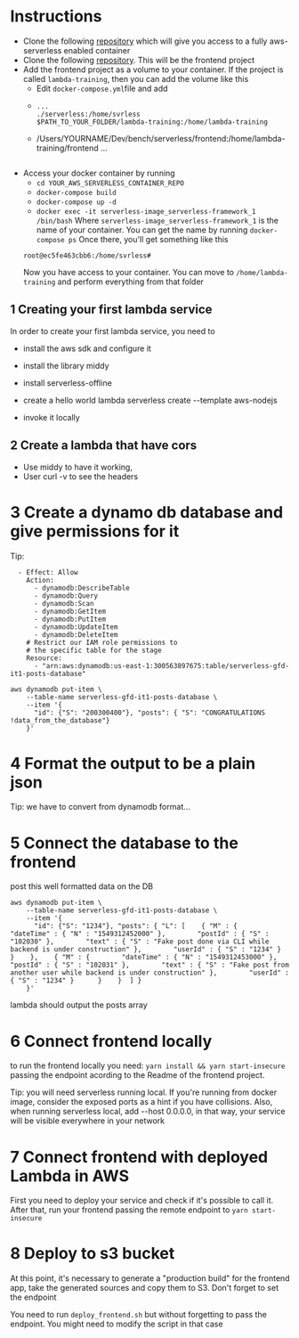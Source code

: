 Instructions
============
- Clone the following [repository](https://github.com/codurance/serverless-base) which will give you access to a fully aws-serverless enabled container
- Clone the following [repository](https://github.com/codurance/serverless-gfd-trainee-repo). This will be the frontend project
- Add the frontend project as a volume to your container. If the project is called `lambda-training`, then you can add the volume like this
  - Edit `docker-compose.yml`file and add
  - ```
    ...
    ./serverless:/home/svrless
    $PATH_TO_YOUR_FOLDER/lambda-training:/home/lambda-training
  - /Users/YOURNAME/Dev/bench/serverless/frontend:/home/lambda-training/frontend
    ...
    ``` 
- Access your docker container by running
  - `cd YOUR_AWS_SERVERLESS_CONTAINER_REPO`
  - `docker-compose build`
  - `docker-compose up -d `
  - `docker exec -it serverless-image_serverless-framework_1 /bin/bash` Where `serverless-image_serverless-framework_1` is the name of your container. You can get the name by running `docker-compose ps`
  Once there, you'll get something like this
  ```
  root@ec5fe463cbb6:/home/svrless#
  ```
  Now you have access to your container. You can move to `/home/lambda-training` and perform everything from that folder
## 1 Creating your first lambda service
In order to create your first lambda service, you need to 
    
- install the aws sdk and configure it
- install the library middy
- install serverless-offline

- create a hello world lambda serverless create --template aws-nodejs
- invoke it locally 

## 2 Create a lambda that have cors

- Use middy to have it working,  
- User curl -v to see the headers 

# 3 Create a dynamo db database and give permissions for it

Tip:

  ```iamRoleStatements:
    - Effect: Allow
      Action:
        - dynamodb:DescribeTable
        - dynamodb:Query
        - dynamodb:Scan
        - dynamodb:GetItem
        - dynamodb:PutItem
        - dynamodb:UpdateItem
        - dynamodb:DeleteItem
      # Restrict our IAM role permissions to
      # the specific table for the stage
      Resource:
        - "arn:aws:dynamodb:us-east-1:300563897675:table/serverless-gfd-it1-posts-database"
```

```
aws dynamodb put-item \
    --table-name serverless-gfd-it1-posts-database \
    --item '{
      "id": {"S": "200300400"}, "posts": { "S": "CONGRATULATIONS !data_from_the_database"}
    }'
```

# 4 Format the output to be a plain json

Tip:
we have to convert from dynamodb format...



# 5 Connect the database to the frontend

post this well formatted data on the DB

```
aws dynamodb put-item \
    --table-name serverless-gfd-it1-posts-database \
    --item '{
      "id": {"S": "1234"}, "posts": { "L": [    { "M" : {        "dateTime" : { "N" : "1549312452000" },        "postId" : { "S" : "102030" },        "text" : { "S" : "Fake post done via CLI while backend is under construction" },        "userId" : { "S" : "1234" }      }    },    { "M" : {        "dateTime" : { "N" : "1549312453000" },        "postId" : { "S" : "102031" },        "text" : { "S" : "Fake post from another user while backend is under construction" },        "userId" : { "S" : "1234" }      }    }  ] }
    }'
```

lambda should output the posts array 


# 6 Connect frontend locally

to run the frontend locally you need: `yarn install && yarn start-insecure` passing the endpoint acording to the Readme of the frontend project.


Tip: you will need serverless running local. If you're running from docker image, consider the exposed ports as a hint if you have collisions. Also, when running serverless local, add --host 0.0.0.0, in that way, your service will be visible everywhere in your network


# 7 Connect frontend with deployed Lambda in AWS

First you need to deploy your service and check if it's possible to call it. After that, run your frontend passing the remote endpoint to `yarn start-insecure`

# 8 Deploy to s3 bucket

At this point, it's necessary to generate a "production build" for the frontend app, take the generated sources and copy them to S3. Don't forget to set the endpoint

You need to run `deploy_frontend.sh` but without forgetting to pass the endpoint. You might need to modify the script in that case

